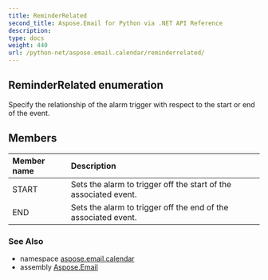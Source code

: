 ```yaml
---
title: ReminderRelated
second_title: Aspose.Email for Python via .NET API Reference
description: 
type: docs
weight: 440
url: /python-net/aspose.email.calendar/reminderrelated/
---
```


## ReminderRelated enumeration

Specify the relationship of the alarm trigger with respect to the start or end of the event.

## Members
| Member name | Description |
| :- | :- |
|START|Sets the alarm to trigger off the start of the associated event.|
|END|Sets the alarm to trigger off the end of the associated event.|

### See Also

* namespace [aspose.email.calendar](/email/python-net/aspose.email.calendar/)
* assembly [Aspose.Email](/email/python-net/)

